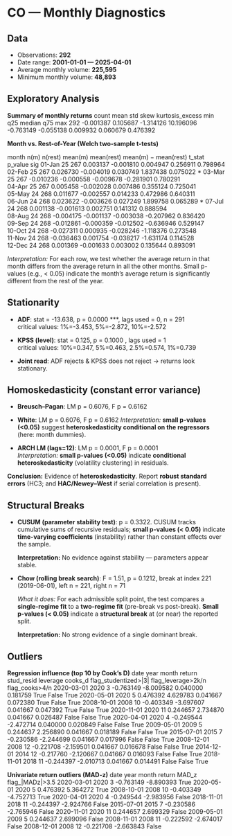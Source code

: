 # CO — Monthly Diagnostics

## Data

- Observations: **292**  
- Date range: **2001-01-01 — 2025-04-01**
- Average monthly volume: **225,595**  
- Minimum monthly volume: **48,893**


## Exploratory Analysis

**Summary of monthly returns**
 count      mean      std      skew  kurtosis_excess       min       q25   median      q75      max
   292 -0.001387 0.105687 -1.314126        10.196096 -0.763149 -0.055138 0.009932 0.060679 0.476392


**Month vs. Rest-of-Year (Welch two-sample t-tests)**

 month  n(m)  n(rest)   mean(m)  mean(rest)  mean(m) − mean(rest)    t_stat  p_value sig
01-Jan    25      267  0.003137   -0.001810              0.004947  0.256911 0.798964    
02-Feb    25      267  0.026730   -0.004019              0.030749  1.837438 0.075022   *
03-Mar    25      267 -0.010236   -0.000558             -0.009678 -0.281901 0.780291    
04-Apr    25      267  0.005458   -0.002028              0.007486  0.355124 0.725041    
05-May    24      268  0.011677   -0.002557              0.014233  0.472986 0.640311    
06-Jun    24      268  0.023622   -0.003626              0.027249  1.899758 0.065289   *
07-Jul    24      268  0.001138   -0.001613              0.002751  0.141312 0.888594    
08-Aug    24      268 -0.004175   -0.001137             -0.003038 -0.207962 0.836420    
09-Sep    24      268 -0.012861   -0.000359             -0.012502 -0.636946 0.529147    
10-Oct    24      268 -0.027311    0.000935             -0.028246 -1.118376 0.273548    
11-Nov    24      268 -0.036463    0.001754             -0.038217 -1.631174 0.114528    
12-Dec    24      268  0.001369   -0.001633              0.003002  0.135644 0.893091    

_Interpretation:_ For each row, we test whether the average return in that month differs from the average return in all the other months. Small p-values (e.g., < 0.05) indicate the month’s average return is significantly different from the rest of the year.


## Stationarity

- **ADF**: stat = -13.638, p = 0.0000 ***, lags used = 0, n = 291  
  critical values: 1%=-3.453, 5%=-2.872, 10%=-2.572

- **KPSS (level)**: stat = 0.125, p = 0.1000 , lags used = 1  
  critical values: 10%=0.347, 5%=0.463, 2.5%=0.574, 1%=0.739

- **Joint read**: ADF rejects & KPSS does not reject → returns look stationary.


## Homoskedasticity (constant error variance)

- **Breusch–Pagan**: LM p = 0.6076, F p = 0.6162  
- **White**: LM p = 0.6076, F p = 0.6162
  *Interpretation:* **small p-values (<0.05)** suggest **heteroskedasticity conditional on the regressors** (here: month dummies).

- **ARCH LM (lags=12)**: LM p = 0.0001, F p = 0.0001  
  *Interpretation:* **small p-values (<0.05)** indicate **conditional heteroskedasticity** (volatility clustering) in residuals.

**Conclusion:** Evidence of **heteroskedasticity**. Report **robust standard errors** (HC3; and **HAC/Newey–West** if serial correlation is present).


## Structural Breaks

- **CUSUM (parameter stability test)**: p = 0.3322. CUSUM tracks cumulative sums of recursive residuals; **small p-values (< 0.05)** indicate **time-varying coefficients** (instability) rather than constant effects over the sample.

  **Interpretation:** No evidence against stability — parameters appear stable.

- **Chow (rolling break search)**: F = 1.51, p = 0.1212, break at index 221 (2019-06-01), left n = 221, right n = 71

  *What it does:* For each admissible split point, the test compares a **single-regime fit** to a **two-regime fit** (pre-break vs post-break). **Small p-values (< 0.05)** indicate a **structural break** at (or near) the reported split.

  **Interpretation:** No strong evidence of a single dominant break.


## Outliers

**Regression influence (top 10 by Cook’s D)**
      date  year  month    return  stud_resid  leverage  cooks_d  flag_studentized>|3|  flag_leverage>2k/n  flag_cooks>4/n
2020-03-01  2020      3 -0.763149   -8.009582  0.040000 0.181759                  True               False            True
2020-05-01  2020      5  0.476392    4.629783  0.041667 0.072380                  True               False            True
2008-10-01  2008     10 -0.403349   -3.697607  0.041667 0.047392                  True               False            True
2020-11-01  2020     11  0.244657    2.734870  0.041667 0.026487                 False               False            True
2020-04-01  2020      4 -0.249544   -2.472714  0.040000 0.020849                 False               False            True
2009-05-01  2009      5  0.244637    2.256890  0.041667 0.018189                 False               False            True
2015-07-01  2015      7 -0.230586   -2.244699  0.041667 0.017996                 False               False            True
2008-12-01  2008     12 -0.221708   -2.159501  0.041667 0.016678                 False               False            True
2014-12-01  2014     12 -0.217760   -2.120667  0.041667 0.016093                 False               False            True
2018-11-01  2018     11 -0.244397   -2.010713  0.041667 0.014491                 False               False            True


**Univariate return outliers (MAD-z)**
      date  year  month    return     MAD_z  flag_|MADz|>3.5
2020-03-01  2020      3 -0.763149 -8.890393             True
2020-05-01  2020      5  0.476392  5.364272             True
2008-10-01  2008     10 -0.403349 -4.752713             True
2020-04-01  2020      4 -0.249544 -2.983956            False
2018-11-01  2018     11 -0.244397 -2.924766            False
2015-07-01  2015      7 -0.230586 -2.765946            False
2020-11-01  2020     11  0.244657  2.699329            False
2009-05-01  2009      5  0.244637  2.699096            False
2008-11-01  2008     11 -0.222592 -2.674017            False
2008-12-01  2008     12 -0.221708 -2.663843            False
